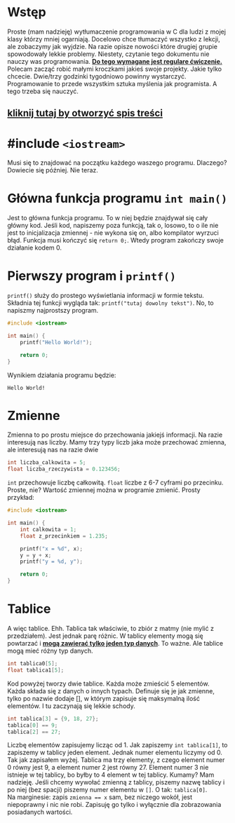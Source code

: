# Wstęp
Proste (mam nadzieję) wytłumaczenie programowania w C dla ludzi z mojej klasy którzy mniej ogarniają. Docelowo chce tłumaczyć wszystko z lekcji, ale zobaczymy jak wyjdzie. Na razie opisze nowości które drugiej grupie spowodowały lekkie problemy. Niestety, czytanie tego dokumentu nie nauczy was programowania. <ins>**Do tego wymagane jest regulare ćwiczenie.**</ins> Polecam zacząć robić małymi kroczkami jakieś swoje projekty. Jakie tylko chcecie. Dwie/trzy godzinki tygodniowo powinny wystarczyć. Programowanie to przede wszystkim sztuka myślenia jak programista. A tego trzeba się nauczyć.

## [kliknij tutaj by otworzyć spis treści](spis_tresci.md)

# #include `<iostream>`
Musi się to znajdować na początku każdego waszego programu. Dlaczego? Dowiecie się później. Nie teraz.

# Główna funkcja programu `int main()`
Jest to główna funkcja programu. To w niej będzie znajdywał się cały główny kod. Jeśli kod, napiszemy poza funkcją, tak o, losowo, to o ile nie jest to inicjalizacja zmiennej - nie wykona się on, albo kompilator wyrzuci błąd. Funkcja musi kończyć się `return 0;`. Wtedy program zakończy swoje działanie kodem 0.

# Pierwszy program i `printf()`
`printf()` służy do prostego wyświetlania informacji w formie tekstu. Składnia tej funkcji wygląda tak: `printf("tutaj dowolny tekst")`. No, to napiszmy najprostszy program.

```C
#include <iostream>

int main() {
    printf("Hello World!");

    return 0;
}
```

Wynikiem działania programu będzie:

```
Hello World!
```

# Zmienne
Zmienna to po prostu miejsce do przechowania jakiejś informacji. Na razie interesują nas liczby. Mamy trzy typy liczb jaka może przechować zmienna, ale interesują nas na razie dwie

```C
int liczba_calkowita = 5;
float liczba_rzeczywista = 0.123456;
```

`int` przechowuje liczbę całkowitą. `float` liczbe z 6-7 cyframi po przecinku. Proste, nie? Wartość zmiennej można w programie zmienić. Prosty przykład:

```C
#include <iostream>

int main() {
    int calkowita = 1;
    float z_przecinkiem = 1.235;

    printf("x = %d", x);
    y = y + x;
    printf("y = %d, y");

    return 0;
}
```

# Tablice
A więc tablice. Ehh. Tablica tak właściwie, to zbiór z matmy (nie mylić z przedziałem). Jest jednak parę różnic. W tablicy elementy mogą się powtarzać i <ins>**mogą zawierać tylko jeden typ danych**</ins>. To ważne. Ale tablice mogą mieć różny typ danych.

```C
int tablica0[5];
float tablica1[5];
```

Kod powyżej tworzy dwie tablice. Każda może zmieścić 5 elementów. Każda składa się z danych o innych typach. Definuje się je jak zmienne, tylko po nazwie dodaje [], w którym zapisuje się maksymalną ilość elementów. I tu zaczynają się lekkie schody.

```C
int tablica[3] = {9, 18, 27};
tablica[0] == 9;
tablica[2] == 27;
```

Liczbę elementów zapisujemy licząc od 1. Jak zapiszemy `int tablica[1]`, to zapiszemy w tablicy jeden element. Jednak numer elementu liczymy od 0. Tak jak zapisałem wyżej. Tablica ma trzy elementy, z czego element numer 0 równy jest 9, a element numer 2 jest równy 27. Element numer 3 nie istnieje w tej tablicy, bo byłby to 4 element w tej tablicy. Kumamy? Mam nadzieję. Jeśli chcemy wywołać zmienną z tablicy, piszemy nazwę tablicy i po niej (bez spacji) piszemy numer elementu w `[]`. O tak: `tablica[0]`.<br>
Na marginesie: zapis `zmienna == x` sam, bez niczego wokół, jest niepoprawny i nic nie robi. Zapisuję go tylko i wyłącznie dla zobrazowania posiadanych wartości.
